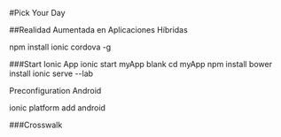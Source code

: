 #Pick Your Day

##Realidad Aumentada en Aplicaciones Híbridas

npm install ionic cordova -g 

###Start Ionic App
ionic start myApp blank
cd myApp
npm install
bower install
ionic serve --lab

Preconfiguration Android

ionic platform add android

###Crosswalk

